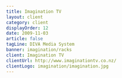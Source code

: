 ```yaml
---
title: Imagination TV
layout: client
category: client
displayOrder: 12
date: 2009-11-03
article: false
tagLine: DIVA Media System
banner: imagination/racks
client: Imagination TV
clientUrl: http://www.imaginationtv.co.nz/
clientLogo: imagination/imagination.jpg
---
```

